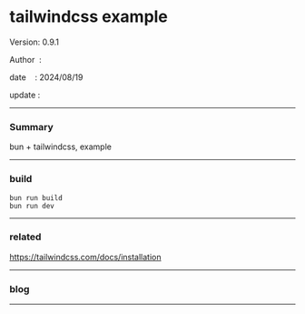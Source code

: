 ﻿# tailwindcss example

 Version: 0.9.1

 Author  :

 date    : 2024/08/19 

 update  :

***
### Summary

bun + tailwindcss, example

***
### build

```
bun run build
bun run dev
```
***
### related

https://tailwindcss.com/docs/installation

***
### blog 

***

